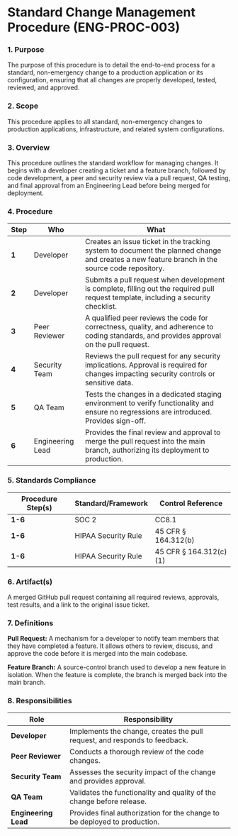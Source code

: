 # Standard Change Management Procedure (ENG-PROC-003)

### 1. Purpose

The purpose of this procedure is to detail the end-to-end process for a standard, non-emergency change to a production application or its configuration, ensuring that all changes are properly developed, tested, reviewed, and approved.

### 2. Scope

This procedure applies to all standard, non-emergency changes to production applications, infrastructure, and related system configurations.

### 3. Overview

This procedure outlines the standard workflow for managing changes. It begins with a developer creating a ticket and a feature branch, followed by code development, a peer and security review via a pull request, QA testing, and final approval from an Engineering Lead before being merged for deployment.

### 4. Procedure

| **Step** | **Who**                      | **What**                                                                                                                            |
| -------- | ---------------------------- | ----------------------------------------------------------------------------------------------------------------------------------- |
| **1**    | Developer                    | Creates an issue ticket in the tracking system to document the planned change and creates a new feature branch in the source code repository. |
| **2**    | Developer                    | Submits a pull request when development is complete, filling out the required pull request template, including a security checklist.      |
| **3**    | Peer Reviewer                | A qualified peer reviews the code for correctness, quality, and adherence to coding standards, and provides approval on the pull request. |
| **4**    | Security Team                | Reviews the pull request for any security implications. Approval is required for changes impacting security controls or sensitive data. |
| **5**    | QA Team                      | Tests the changes in a dedicated staging environment to verify functionality and ensure no regressions are introduced. Provides sign-off. |
| **6**    | Engineering Lead             | Provides the final review and approval to merge the pull request into the main branch, authorizing its deployment to production.      |

### 5. Standards Compliance

| **Procedure Step(s)** | **Standard/Framework**     | **Control Reference**        |
| --------------------- | -------------------------- | ---------------------------- |
| **1-6**               | SOC 2                      | CC8.1                        |
| **1-6**               | HIPAA Security Rule        | 45 CFR § 164.312(b)          |
| **1-6**               | HIPAA Security Rule        | 45 CFR § 164.312(c)(1)       |

### 6. Artifact(s)

A merged GitHub pull request containing all required reviews, approvals, test results, and a link to the original issue ticket.

### 7. Definitions

**Pull Request:** A mechanism for a developer to notify team members that they have completed a feature. It allows others to review, discuss, and approve the code before it is merged into the main codebase.

**Feature Branch:** A source-control branch used to develop a new feature in isolation. When the feature is complete, the branch is merged back into the main branch.

### 8. Responsibilities

| **Role**           | **Responsibility**                                                              |
| ------------------ | ------------------------------------------------------------------------------- |
| **Developer**      | Implements the change, creates the pull request, and responds to feedback.      |
| **Peer Reviewer**  | Conducts a thorough review of the code changes.                                 |
| **Security Team**  | Assesses the security impact of the change and provides approval.               |
| **QA Team**        | Validates the functionality and quality of the change before release.           |
| **Engineering Lead** | Provides final authorization for the change to be deployed to production.       |
